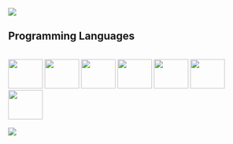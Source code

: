 
<img src="https://github.com/user-attachments/assets/dcfbf408-00c4-48cc-aec1-26201ff05287" /> <br/>

## Programming Languages
<div style="display: inline_block"><br/>
  <img align="cecnter" height=60 width=70 src="https://cdn.jsdelivr.net/gh/devicons/devicon@latest/icons/java/java-original.svg" />
  <img align="cecnter" height=60 width=70 src="https://cdn.jsdelivr.net/gh/devicons/devicon@latest/icons/flutter/flutter-original.svg" />
  <img align="cecnter" height=60 width=70 src="https://cdn.jsdelivr.net/gh/devicons/devicon@latest/icons/c/c-original.svg" />
  <img align="cecnter" height=60 width=70 src="https://cdn.jsdelivr.net/gh/devicons/devicon@latest/icons/python/python-original.svg" />
  <img align="cecnter" height=60 width=70 src="https://cdn.jsdelivr.net/gh/devicons/devicon@latest/icons/html5/html5-original.svg" />
  <img align="cecnter" height=60 width=70 src="https://cdn.jsdelivr.net/gh/devicons/devicon@latest/icons/css3/css3-original.svg" />
  <img align="cecnter" height=60 width=70 src="https://cdn.jsdelivr.net/gh/devicons/devicon@latest/icons/javascript/javascript-original.svg" />
</div> <br/>

<img src="https://github.com/user-attachments/assets/87378d91-196f-4703-8ee8-ed33c3af85d3" />
